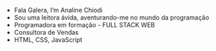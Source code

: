 - Fala Galera, I’m Analine Chiodi
- Sou uma leitora ávida, aventurando-me no mundo da programação
- Programadora em formação - FULL STACK WEB
- Consultora de Vendas 
- HTML, CSS, JavaScript


